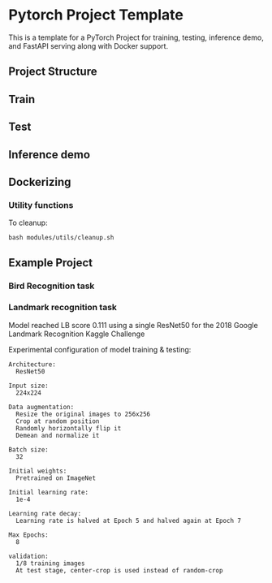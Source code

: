 # Pytorch Project Template

This is a template for a PyTorch Project for training, testing, inference demo, and FastAPI serving along with Docker support.

## Project Structure

## Train

## Test

## Inference demo

## Dockerizing

### Utility functions

To cleanup:

`bash modules/utils/cleanup.sh`

## Example Project

### Bird Recognition task

### Landmark recognition task

Model reached LB score 0.111 using a single ResNet50 for the 2018 Google Landmark Recognition Kaggle Challenge

Experimental configuration of model training & testing:

    Architecture:
      ResNet50

    Input size:
      224x224

    Data augmentation:
      Resize the original images to 256x256
      Crop at random position
      Randomly horizontally flip it
      Demean and normalize it

    Batch size:
      32

    Initial weights:
      Pretrained on ImageNet

    Initial learning rate:
      1e-4

    Learning rate decay:
      Learning rate is halved at Epoch 5 and halved again at Epoch 7

    Max Epochs:
      8

    validation:
      1/8 training images
      At test stage, center-crop is used instead of random-crop
